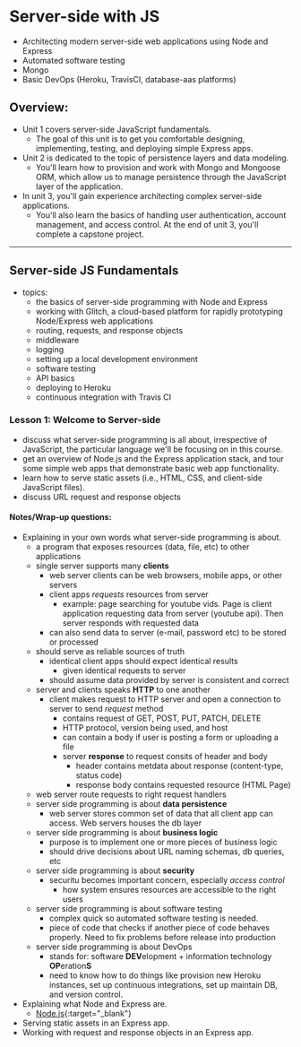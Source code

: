 # Server-side with JS
- Architecting modern server-side web applications using Node and Express
- Automated software testing
- Mongo
- Basic DevOps (Heroku, TravisCI, database-aas platforms)

## Overview: 
- Unit 1 covers server-side JavaScript fundamentals. 
  - The goal of this unit is to get you comfortable designing, implementing, testing, and deploying simple Express apps.
- Unit 2 is dedicated to the topic of persistence layers and data modeling. 
  - You'll learn how to provision and work with Mongo and Mongoose ORM, which allow us to manage persistence through the JavaScript layer of the application.
- In unit 3, you'll gain experience architecting complex server-side applications.
  - You'll also learn the basics of handling user authentication, account management, and access control. At the end of unit 3, you'll complete a capstone project.

---

## Server-side JS Fundamentals
- topics:
  - the basics of server-side programming with Node and Express
  - working with Glitch, a cloud-based platform for rapidly prototyping Node/Express web applications
  - routing, requests, and response objects
  - middleware
  - logging
  - setting up a local development environment
  - software testing
  - API basics
  - deploying to Heroku
  - continuous integration with Travis CI

### Lesson 1: Welcome to Server-side
- discuss what server-side programming is all about, irrespective of JavaScript, the particular language we'll be focusing on in this course.
- get an overview of Node.js and the Express application stack, and tour some simple web apps that demonstrate basic web app functionality.
- learn how to serve static assets (i.e., HTML, CSS, and client-side JavaScript files).
- discuss URL request and response objects

#### Notes/Wrap-up questions:
- Explaining in your own words what server-side programming is about.
  - a program that exposes resources (data, file, etc) to other applications
  - single server supports many **clients**
    - web server clients can be web browsers, mobile apps, or other servers
    - client apps *requests* resources from server
      - example: page searching for youtube vids. Page is client application requesting data from server (youtube api). Then server responds with requested data
    - can also send data to server (e-mail, password etc) to be stored or processed
  - should serve as reliable sources of truth
    - identical client apps should expect identical results
      - given identical requests to server
    - should assume data provided by server is consistent and correct
  - server and clients speaks **HTTP** to one another
    - client makes request to HTTP server and open a connection to server to send *request* method
      - contains request of GET, POST, PUT, PATCH, DELETE
      - HTTP protocol, version being used, and host
      - can contain a body if user is posting a form or uploading a file
      - server **response** to request consits of header and body
        - header contains metdata about response (content-type, status code)
        - response body contains requested resource (HTML Page)
  - web server route requests to right request handlers
  - server side programming is about **data persistence**
    - web server stores common set of data that all client app can access. Web servers houses the db layer
  - server side programming is about **business logic**
    - purpose is to implement one or more pieces of business logic
    - should drive decisions about URL naming schemas, db queries, etc
  - server side programming is about **security**
    - securitu becomes important concern, especially *access control*
      - how system ensures resources are accessible to the right users
  - server side programming is about software testing
    - complex quick so automated software testing is needed.
    - piece of code that checks if another piece of code behaves properly. Need to fix problems before release into production
  - server side programming is about DevOps
    - stands for: software **DEV**elopment + information technology **OP**eration**S**
    - need to know how to do things like provision new Heroku instances, set up continuous integrations, set up maintain DB, and version control.
- Explaining what Node and Express are.
  - [Node.js](https://nodejs.org/en/){:target="_blank"}
- Serving static assets in an Express app.
- Working with request and response objects in an Express app.
